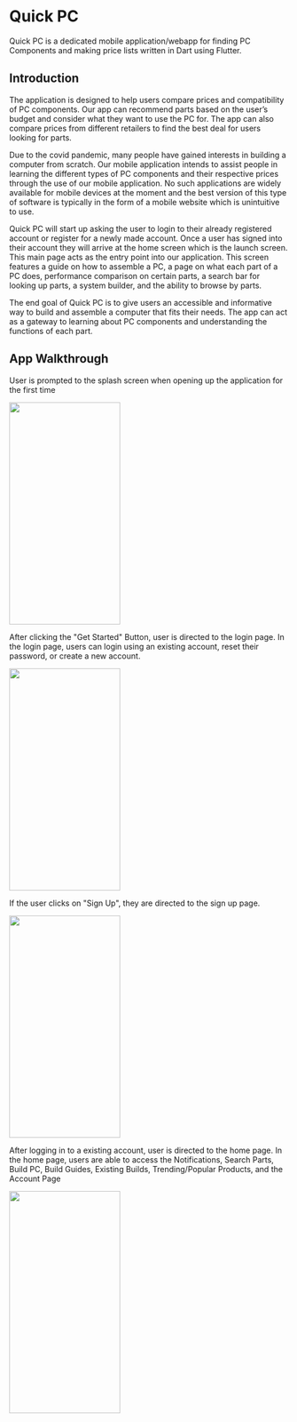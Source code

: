 # Quick PC

Quick PC is a dedicated mobile application/webapp for finding PC Components and making price lists written in Dart using Flutter.

## Introduction

The application is designed to help users compare prices and compatibility of PC components. Our app can recommend parts based on the user’s budget and consider what they want to use the PC for. The app can also compare prices from different retailers to find the best deal for users looking for parts. 

Due to the covid pandemic, many people have gained interests in building a computer from scratch. Our mobile application intends to assist people in learning the different types of PC components and their respective prices through the use of our mobile application. No such applications are widely available for mobile devices at the moment and the best version of this type of software is typically in the form of a mobile website which is unintuitive to use.

Quick PC will start up asking the user to login to their already registered account or register for a newly made account. Once a user has signed into their account they will arrive at the home screen which is the launch screen. This main page acts as the entry point into our application. 
This screen features a guide on how to assemble a PC, a page on what each part of a PC does, performance comparison on certain parts, a search bar for looking up parts, a system builder, and the ability to browse by parts. 

The end goal of Quick PC is to give users an accessible and informative way to build and assemble a computer that fits their needs. The app can act as a gateway to learning about PC components and understanding the functions of each part.

## App Walkthrough
User is prompted to the splash screen when opening up the application for the first time

<img src="https://user-images.githubusercontent.com/66815273/147521451-e0027db3-f3b9-401a-8795-26e1e765ddc7.png" width="200" height="400">

After clicking the "Get Started" Button, user is directed to the login page. In the login page, users can login using an existing account, reset their password, or create a new account.

<img src="https://user-images.githubusercontent.com/66815273/147521860-74903486-2b09-413c-bba8-22ff6cfc4f58.png" width="200" height="400">

If the user clicks on "Sign Up", they are directed to the sign up page.

<img src="https://user-images.githubusercontent.com/66815273/147522063-70e05748-a654-472f-9917-83dcd9f48dab.png" width="200" height="400">

After logging in to a existing account, user is directed to the home page. In the home page, users are able to access the Notifications, Search Parts, Build PC, Build Guides, Existing Builds, Trending/Popular Products, and the Account Page

<img src="https://user-images.githubusercontent.com/66815273/147522193-77c78f85-11df-4445-a1c4-8a5ee80f8f17.png" width="200" height="400">






